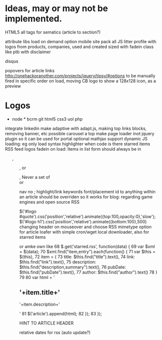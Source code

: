 # Ideas, may or may not be implemented.

HTML5 all tags for sematics (article to section?)

attribute libs
load on demand option
mobile site
pack all JS
litter profile with logos from products, companies, used and created
sized with fadein class like ptb
with disclaimer

disqus

popovers for article links http://onehackoranother.com/projects/jquery/tipsy/#options
to be manually fired in specific order on load, moving CB logo 
to show a 128x128 icon, as a preview


# Logos
  * node  * 
bcrm
git
html5
css3
uol
php

integrate linkedin
make adaptive with adapt.js, making top links blocks, removing banner, etc
possible carousel a top
make page loader inot jquery plugin so it can be used for portal
optional mathjax support
dynamic JS loading: eg only load syntax highlighter when code is there
starred items RSS feed
logos fadein on load:
Items in list form should always be in <ul>, <ol>, or <dl>, Never a set of <div> or <p> nav
no ;
highlight/link keywords
font/placement
id to anything within an article should be overriden so it works
for blog: regarding game engines and open source
RSS
 <link rel="alternate" type="application/rss+xml" title="RSS" href="http://gimp.lisanet.de/Website/News/rss.xml" />
$('#logo #quote').css('position','relative').animate({top:100,opacity:0},'slow');$('#logo h1').css('position','relative').animate({bottom:100},500)
changing header on mouseover and choose
RSS mimetype option for article loafer
with simple cron/wget local downloader, also for starred items

or amke own like
 68 $.get('starred.rss', function(data) {
 69     var $xml = $(data);
 70     $xml.find("item,entry").each(function() {
 71         var $this = $(this),
 72             item = {
 73                 title: $this.find("title").text(),
 74                 link: $this.find("link").text(),
 75                 description: $this.find("description,summary").text(),
 76                 pubDate: $this.find("pubDate").text(),
 77                 author: $this.find("author").text()
 78         }
 79 
 80         var html = '<h2>'+item.title+'</h2><p>'+item.description+'</p>'
 81         $('article').append(html);
 82     });
 83 });


HINT TO ARTICLE HEADER


relative dates for rss (auto update?)
